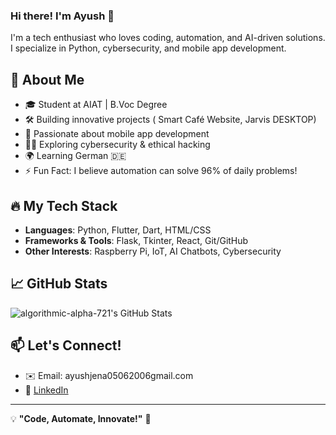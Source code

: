 ### Hi there! I'm Ayush 👋  
I'm a tech enthusiast who loves coding, automation, and AI-driven solutions. I specialize in Python, cybersecurity, and mobile app development.  

## 🌟 About Me
- 🎓 Student at AIAT | B.Voc Degree
- 🛠️ Building innovative projects ( Smart Café Website, Jarvis DESKTOP)
- 📱 Passionate about mobile app development
- 🏴‍☠️ Exploring cybersecurity & ethical hacking
- 🌍 Learning German 🇩🇪
- ⚡ Fun Fact: I believe automation can solve 96% of daily problems!

## 🔥 My Tech Stack
- **Languages**: Python, Flutter, Dart, HTML/CSS  
- **Frameworks & Tools**: Flask, Tkinter, React, Git/GitHub  
- **Other Interests**: Raspberry Pi, IoT, AI Chatbots, Cybersecurity  

## 📈 GitHub Stats
![algorithmic-alpha-721's GitHub Stats](https://github-readme-stats.vercel.app/api?username=algorithmic-alpha-721&show_icons=true&theme=tokyonight)

## 📫 Let's Connect!
- ✉️ Email: ayushjena05062006gmail.com
- 🔗 [LinkedIn](https://www.linkedin.com/in/ayush-jena-aj430012)  



---

💡 **"Code, Automate, Innovate!"** 🚀

<!---
- 👋 Hi, I’m @algorithmic-alpha-721
- 👀 I’m interested in python and machinelearning and AI.
- 🌱 I’m currently learning python and AI
- 💞️ I’m looking to collaborate on Python and  ML
- 📫 How to reach me  on whatsapp (7092430021)
--->

<!---
algorithmic-alpha-721/algorithmic-alpha-721 is a ✨ special ✨ repository because its `README.md` (this file) appears on your GitHub profile.
You can click the Preview link to take a look at your changes.
--->
